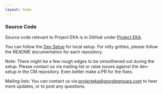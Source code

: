 ```yaml
---
layout: home
---
```


### Source Code

Source code relevant to Project EKA is in GitHub under [Project EKA](http://github.com/ProjectEKA). 

You can follow the [Dev Setup](https://github.com/ProjectEKA/consent-manager/blob/master/docs/dev-setup.md) for local setup. For nitty gritties, please follow the README documentation for each repository.  


Note: There might be a few rough edges to be smoothened out during the setup. Please contact us via mailing list or raise issues against the dev-setup in the CM repository. Even better make a PR for the fixes. 

Mailing lists: You can contact us via projecteka@googlegroups.com to hear more updates, or to post any questions. 

